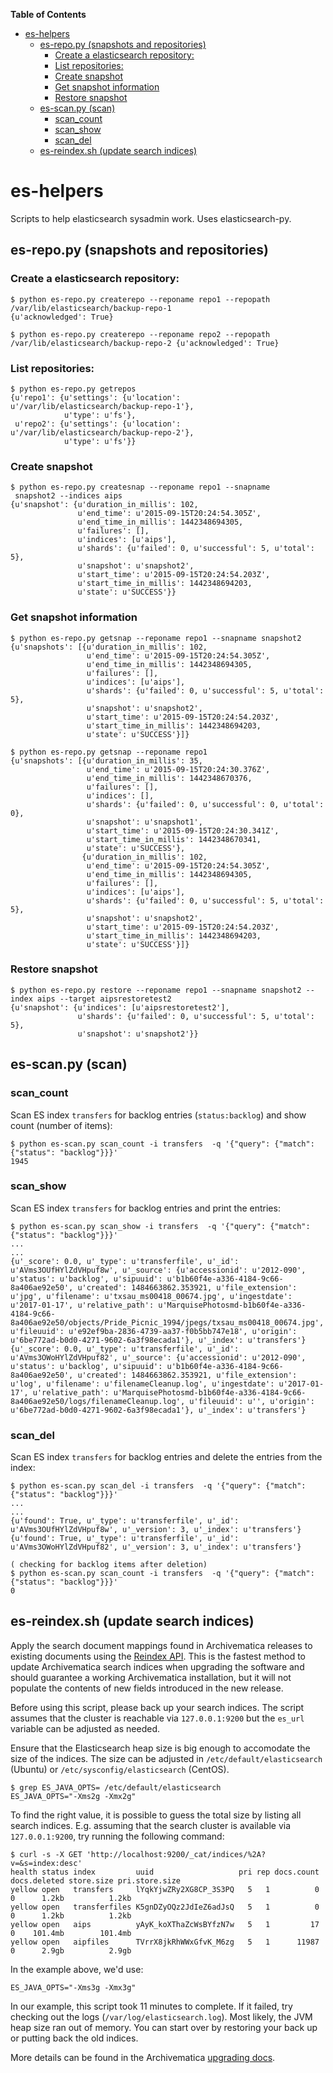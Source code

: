 <!-- START doctoc generated TOC please keep comment here to allow auto update -->
<!-- DON'T EDIT THIS SECTION, INSTEAD RE-RUN doctoc TO UPDATE -->
**Table of Contents**

- [es-helpers](#es-helpers)
  - [es-repo.py (snapshots and repositories)](#es-repopy-snapshots-and-repositories)
    - [Create a elasticsearch repository:](#create-a-elasticsearch-repository)
    - [List repositories:](#list-repositories)
    - [Create snapshot](#create-snapshot)
    - [Get snapshot information](#get-snapshot-information)
    - [Restore snapshot](#restore-snapshot)
  - [es-scan.py (scan)](#es-scanpy-scan)
    - [scan_count](#scan_count)
    - [scan_show](#scan_show)
    - [scan_del](#scan_del)
  - [es-reindex.sh (update search indices)](#es-reindexsh-update-search-indices)

<!-- END doctoc generated TOC please keep comment here to allow auto update -->

# es-helpers

Scripts to help elasticsearch sysadmin work. Uses elasticsearch-py.

## es-repo.py (snapshots and repositories)

### Create a elasticsearch repository:

```
$ python es-repo.py createrepo --reponame repo1 --repopath /var/lib/elasticsearch/backup-repo-1
{u'acknowledged': True}

$ python es-repo.py createrepo --reponame repo2 --repopath /var/lib/elasticsearch/backup-repo-2 {u'acknowledged': True}
```


### List repositories:

```
$ python es-repo.py getrepos
{u'repo1': {u'settings': {u'location': u'/var/lib/elasticsearch/backup-repo-1'},
            u'type': u'fs'},
 u'repo2': {u'settings': {u'location': u'/var/lib/elasticsearch/backup-repo-2'},
            u'type': u'fs'}}
```


### Create snapshot

```
$ python es-repo.py createsnap --reponame repo1 --snapname
 snapshot2 --indices aips
{u'snapshot': {u'duration_in_millis': 102,
               u'end_time': u'2015-09-15T20:24:54.305Z',
               u'end_time_in_millis': 1442348694305,
               u'failures': [],
               u'indices': [u'aips'],
               u'shards': {u'failed': 0, u'successful': 5, u'total': 5},
               u'snapshot': u'snapshot2',
               u'start_time': u'2015-09-15T20:24:54.203Z',
               u'start_time_in_millis': 1442348694203,
               u'state': u'SUCCESS'}}
```


### Get snapshot information

```
$ python es-repo.py getsnap --reponame repo1 --snapname snapshot2
{u'snapshots': [{u'duration_in_millis': 102,
                 u'end_time': u'2015-09-15T20:24:54.305Z',
                 u'end_time_in_millis': 1442348694305,
                 u'failures': [],
                 u'indices': [u'aips'],
                 u'shards': {u'failed': 0, u'successful': 5, u'total': 5},
                 u'snapshot': u'snapshot2',
                 u'start_time': u'2015-09-15T20:24:54.203Z',
                 u'start_time_in_millis': 1442348694203,
                 u'state': u'SUCCESS'}]}
```

```
$ python es-repo.py getsnap --reponame repo1
{u'snapshots': [{u'duration_in_millis': 35,
                 u'end_time': u'2015-09-15T20:24:30.376Z',
                 u'end_time_in_millis': 1442348670376,
                 u'failures': [],
                 u'indices': [],
                 u'shards': {u'failed': 0, u'successful': 0, u'total': 0},
                 u'snapshot': u'snapshot1',
                 u'start_time': u'2015-09-15T20:24:30.341Z',
                 u'start_time_in_millis': 1442348670341,
                 u'state': u'SUCCESS'},
                {u'duration_in_millis': 102,
                 u'end_time': u'2015-09-15T20:24:54.305Z',
                 u'end_time_in_millis': 1442348694305,
                 u'failures': [],
                 u'indices': [u'aips'],
                 u'shards': {u'failed': 0, u'successful': 5, u'total': 5},
                 u'snapshot': u'snapshot2',
                 u'start_time': u'2015-09-15T20:24:54.203Z',
                 u'start_time_in_millis': 1442348694203,
                 u'state': u'SUCCESS'}]}
```

### Restore snapshot

```
$ python es-repo.py restore --reponame repo1 --snapname snapshot2 --index aips --target aipsrestoretest2
{u'snapshot': {u'indices': [u'aipsrestoretest2'],
               u'shards': {u'failed': 0, u'successful': 5, u'total': 5},
               u'snapshot': u'snapshot2'}}
```

## es-scan.py (scan)

### scan_count

Scan ES index `transfers` for backlog entries (`status:backlog`) and show count (number of items):

```
$ python es-scan.py scan_count -i transfers  -q '{"query": {"match": {"status": "backlog"}}}'
1945
```

### scan_show

Scan ES index `transfers` for backlog entries and print the entries:

```
$ python es-scan.py scan_show -i transfers  -q '{"query": {"match": {"status": "backlog"}}}'
...
...
{u'_score': 0.0, u'_type': u'transferfile', u'_id': u'AVms3OUfHYlZdVHpuf8w', u'_source': {u'accessionid': u'2012-090', u'status': u'backlog', u'sipuuid': u'b1b60f4e-a336-4184-9c66-8a406ae92e50', u'created': 1484663862.353921, u'file_extension': u'jpg', u'filename': u'txsau_ms00418_00674.jpg', u'ingestdate': u'2017-01-17', u'relative_path': u'MarquisePhotosmd-b1b60f4e-a336-4184-9c66-8a406ae92e50/objects/Pride_Picnic_1994/jpegs/txsau_ms00418_00674.jpg', u'fileuuid': u'e92ef9ba-2836-4739-aa37-f0b5bb747e18', u'origin': u'6be772ad-b0d0-4271-9602-6a3f98ecada1'}, u'_index': u'transfers'}
{u'_score': 0.0, u'_type': u'transferfile', u'_id': u'AVms3OWoHYlZdVHpuf82', u'_source': {u'accessionid': u'2012-090', u'status': u'backlog', u'sipuuid': u'b1b60f4e-a336-4184-9c66-8a406ae92e50', u'created': 1484663862.353921, u'file_extension': u'log', u'filename': u'filenameCleanup.log', u'ingestdate': u'2017-01-17', u'relative_path': u'MarquisePhotosmd-b1b60f4e-a336-4184-9c66-8a406ae92e50/logs/filenameCleanup.log', u'fileuuid': u'', u'origin': u'6be772ad-b0d0-4271-9602-6a3f98ecada1'}, u'_index': u'transfers'}
```

### scan_del

Scan ES index `transfers` for backlog entries and delete the entries from the index:

```
$ python es-scan.py scan_del -i transfers  -q '{"query": {"match": {"status": "backlog"}}}'
...
...
{u'found': True, u'_type': u'transferfile', u'_id': u'AVms3OUfHYlZdVHpuf8w', u'_version': 3, u'_index': u'transfers'}
{u'found': True, u'_type': u'transferfile', u'_id': u'AVms3OWoHYlZdVHpuf82', u'_version': 3, u'_index': u'transfers'}

( checking for backlog items after deletion)
$ python es-scan.py scan_count -i transfers  -q '{"query": {"match": {"status": "backlog"}}}'
0
```

## es-reindex.sh (update search indices)

Apply the search document mappings found in Archivematica releases to existing
documents using the [Reindex API]. This is the fastest method to update
Archivematica search indices when upgrading the software and should guarantee
a working Archivematica installation, but it will not populate the contents of
new fields introduced in the new release.

Before using this script, please back up your search indices. The script
assumes that the cluster is reachable via `127.0.0.1:9200` but the `es_url`
variable can be adjusted as needed.

Ensure that the Elasticsearch heap size is big enough to accomodate the size
of the indices. The size can be adjusted in `/etc/default/elasticsearch`
(Ubuntu) or `/etc/sysconfig/elasticsearch` (CentOS).

    $ grep ES_JAVA_OPTS= /etc/default/elasticsearch
    ES_JAVA_OPTS="-Xms2g -Xmx2g"

To find the right value, it is possible to guess the total size by listing
all search indices. E.g. assuming that the search cluster is available via
`127.0.0.1:9200`, try running the following command:

    $ curl -s -X GET 'http://localhost:9200/_cat/indices/%2A?v=&s=index:desc'
    health status index         uuid                   pri rep docs.count docs.deleted store.size pri.store.size
    yellow open   transfers     lYqkYjwZRy2XG8CP_3S3PQ   5   1          0            0      1.2kb          1.2kb
    yellow open   transferfiles K5gnDZyOQz2JdIeZ6adJsQ   5   1          0            0      1.2kb          1.2kb
    yellow open   aips          yAyK_koXThaZcWsBYfzN7w   5   1         17            0    101.4mb        101.4mb
    yellow open   aipfiles      TVrrX8jkRhWWxGfvK_M6zg   5   1      11987            0      2.9gb          2.9gb

In the example above, we'd use:

    ES_JAVA_OPTS="-Xms3g -Xmx3g"

In our example, this script took 11 minutes to complete. If it failed, try
checking out the logs (`/var/log/elasticsearch.log`). Most likely, the JVM
heap size ran out of memory. You can start over by restoring your back up or
putting back the old indices.

More details can be found in the Archivematica [upgrading docs].

[Reindex API]: https://www.elastic.co/guide/en/elasticsearch/reference/current/docs-reindex.html
[upgrading docs]: https://www.archivematica.org/es/docs/latest/admin-manual/installation-setup/upgrading/upgrading/
